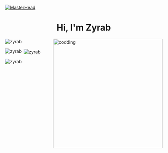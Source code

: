 [![MasterHead](https://i.ibb.co/xDP4Fnv/mesmerizing-night-sky-filled-with-stars.jpg)](https://zyrab.github.io/Chalenges)
<h1 align="center">Hi, I'm Zyrab </h1>
<img align="right" alt="codding" width="350px" src="https://cdn.leonardo.ai/users/e24a2944-5dde-4fde-a8a2-47d6ca85d5cd/generations/d93a5238-27c9-41c7-b57f-71c3b738e290/variations/Default_n_this_captivating_cartoonish_illustration_the_figure_2_d93a5238-27c9-41c7-b57f-71c3b738e290_0.png">
<p align="left"> <img src="https://komarev.com/ghpvc/?username=zyrab&label=Profile%20views&color=0e75b6&style=flat" alt="zyrab" /> </p>

<p><img align="left" src="https://github-readme-stats.vercel.app/api/top-langs?username=zyrab&show_icons=true&locale=en&layout=compact&theme=dark" alt="zyrab" /></p>

<p>&nbsp;<img align="center" src="https://github-readme-stats.vercel.app/api?username=zyrab&show_icons=true&locale=en&theme=dark" alt="zyrab" /></p>

<p><img align="center" src="https://github-readme-streak-stats.herokuapp.com/?user=zyrab&theme=dark" alt="zyrab" /></p>
